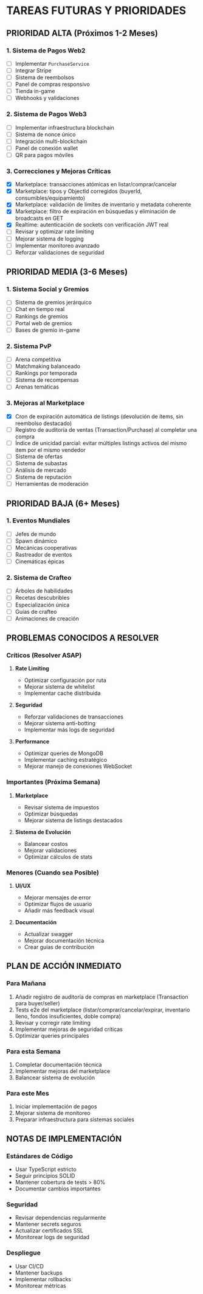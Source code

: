 # TAREAS FUTURAS Y PRIORIDADES

## PRIORIDAD ALTA (Próximos 1-2 Meses)

### 1. Sistema de Pagos Web2
- [ ] Implementar `PurchaseService`
- [ ] Integrar Stripe
- [ ] Sistema de reembolsos
- [ ] Panel de compras responsivo
- [ ] Tienda in-game
- [ ] Webhooks y validaciones

### 2. Sistema de Pagos Web3
- [ ] Implementar infraestructura blockchain
- [ ] Sistema de nonce único
- [ ] Integración multi-blockchain
- [ ] Panel de conexión wallet
- [ ] QR para pagos móviles

### 3. Correcciones y Mejoras Críticas
- [x] Marketplace: transacciones atómicas en listar/comprar/cancelar
- [x] Marketplace: tipos y ObjectId corregidos (buyerId, consumibles/equipamiento)
- [x] Marketplace: validación de límites de inventario y metadata coherente
- [x] Marketplace: filtro de expiración en búsquedas y eliminación de broadcasts en GET
- [x] Realtime: autenticación de sockets con verificación JWT real
- [ ] Revisar y optimizar rate limiting
- [ ] Mejorar sistema de logging
- [ ] Implementar monitoreo avanzado
- [ ] Reforzar validaciones de seguridad

## PRIORIDAD MEDIA (3-6 Meses)

### 1. Sistema Social y Gremios
- [ ] Sistema de gremios jerárquico
- [ ] Chat en tiempo real
- [ ] Rankings de gremios
- [ ] Portal web de gremios
- [ ] Bases de gremio in-game

### 2. Sistema PvP
- [ ] Arena competitiva
- [ ] Matchmaking balanceado
- [ ] Rankings por temporada
- [ ] Sistema de recompensas
- [ ] Arenas temáticas

### 3. Mejoras al Marketplace
- [x] Cron de expiración automática de listings (devolución de ítems, sin reembolso destacado)
- [ ] Registro de auditoría de ventas (Transaction/Purchase) al completar una compra
- [ ] Índice de unicidad parcial: evitar múltiples listings activos del mismo item por el mismo vendedor
- [ ] Sistema de ofertas
- [ ] Sistema de subastas
- [ ] Análisis de mercado
- [ ] Sistema de reputación
- [ ] Herramientas de moderación

## PRIORIDAD BAJA (6+ Meses)

### 1. Eventos Mundiales
- [ ] Jefes de mundo
- [ ] Spawn dinámico
- [ ] Mecánicas cooperativas
- [ ] Rastreador de eventos
- [ ] Cinemáticas épicas

### 2. Sistema de Crafteo
- [ ] Árboles de habilidades
- [ ] Recetas descubribles
- [ ] Especialización única
- [ ] Guías de crafteo
- [ ] Animaciones de creación

## PROBLEMAS CONOCIDOS A RESOLVER

### Críticos (Resolver ASAP)
1. **Rate Limiting**
   - Optimizar configuración por ruta
   - Mejorar sistema de whitelist
   - Implementar cache distribuida

2. **Seguridad**
   - Reforzar validaciones de transacciones
   - Mejorar sistema anti-botting
   - Implementar más logs de seguridad

3. **Performance**
   - Optimizar queries de MongoDB
   - Implementar caching estratégico
   - Mejorar manejo de conexiones WebSocket

### Importantes (Próxima Semana)
1. **Marketplace**
   - Revisar sistema de impuestos
   - Optimizar búsquedas
   - Mejorar sistema de listings destacados

2. **Sistema de Evolución**
   - Balancear costos
   - Mejorar validaciones
   - Optimizar cálculos de stats

### Menores (Cuando sea Posible)
1. **UI/UX**
   - Mejorar mensajes de error
   - Optimizar flujos de usuario
   - Añadir más feedback visual

2. **Documentación**
   - Actualizar swagger
   - Mejorar documentación técnica
   - Crear guías de contribución

## PLAN DE ACCIÓN INMEDIATO

### Para Mañana
1. Añadir registro de auditoría de compras en marketplace (Transaction para buyer/seller)
2. Tests e2e del marketplace (listar/comprar/cancelar/expirar, inventario lleno, fondos insuficientes, doble compra)
3. Revisar y corregir rate limiting
4. Implementar mejoras de seguridad críticas
5. Optimizar queries principales

### Para esta Semana
1. Completar documentación técnica
2. Implementar mejoras del marketplace
3. Balancear sistema de evolución

### Para este Mes
1. Iniciar implementación de pagos
2. Mejorar sistema de monitoreo
3. Preparar infraestructura para sistemas sociales

## NOTAS DE IMPLEMENTACIÓN

### Estándares de Código
- Usar TypeScript estricto
- Seguir principios SOLID
- Mantener cobertura de tests > 80%
- Documentar cambios importantes

### Seguridad
- Revisar dependencias regularmente
- Mantener secrets seguros
- Actualizar certificados SSL
- Monitorear logs de seguridad

### Despliegue
- Usar CI/CD
- Mantener backups
- Implementar rollbacks
- Monitorear métricas